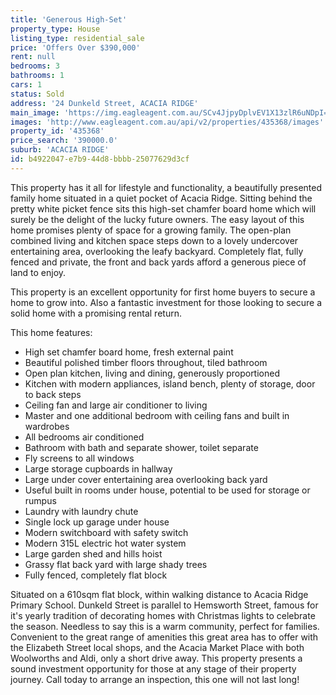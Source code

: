 ```yaml
---
title: 'Generous High-Set'
property_type: House
listing_type: residential_sale
price: 'Offers Over $390,000'
rent: null
bedrooms: 3
bathrooms: 1
cars: 1
status: Sold
address: '24 Dunkeld Street, ACACIA RIDGE'
main_image: 'https://img.eagleagent.com.au/SCv4JjpyDplvEV1X13zlR6uNDpI=/1280x854/smart/https://s3-us-west-2.amazonaws.com/eagleagent-orig/images/6823725/123220666-image-M.jpg'
images: 'http://www.eagleagent.com.au/api/v2/properties/435368/images'
property_id: '435368'
price_search: '390000.0'
suburb: 'ACACIA RIDGE'
id: b4922047-e7b9-44d8-bbbb-25077629d3cf
---
```

This property has it all for lifestyle and functionality, a beautifully presented family home situated in a quiet pocket of Acacia Ridge. Sitting behind the pretty white picket fence sits this high-set chamfer board home which will surely be the delight of the lucky future owners. The easy layout of this home promises plenty of space for a growing family. The open-plan combined living and kitchen space steps down to a lovely undercover entertaining area, overlooking the leafy backyard. Completely flat, fully fenced and private, the front and back yards afford a generous piece of land to enjoy.

This property is an excellent opportunity for first home buyers to secure a home to grow into. Also a fantastic investment for those looking to secure a solid home with a promising rental return.

This home features:

*  High set chamfer board home, fresh external paint
*  Beautiful polished timber floors throughout, tiled bathroom
*  Open plan kitchen, living and dining, generously proportioned
*  Kitchen with modern appliances, island bench, plenty of storage, door to back steps
*  Ceiling fan and large air conditioner to living
*  Master and one additional bedroom with ceiling fans and built in wardrobes
*  All bedrooms air conditioned
*  Bathroom with bath and separate shower, toilet separate
*  Fly screens to all windows
*  Large storage cupboards in hallway
*  Large under cover entertaining area overlooking back yard
*  Useful built in rooms under house, potential to be used for storage or rumpus
*  Laundry with laundry chute
*  Single lock up garage under house
*  Modern switchboard with safety switch
*  Modern 315L electric hot water system
*  Large garden shed and hills hoist
*  Grassy flat back yard with large shady trees
*  Fully fenced, completely flat block

Situated on a 610sqm flat block, within walking distance to Acacia Ridge Primary School. Dunkeld Street is parallel to Hemsworth Street, famous for it's yearly tradition of decorating homes with Christmas lights to celebrate the season. Needless to say this is a warm community, perfect for families. Convenient to the great range of amenities this great area has to offer with the Elizabeth Street local shops, and the Acacia Market Place with both Woolworths and Aldi, only a short drive away. This property presents a sound investment opportunity for those at any stage of their property journey. Call today to arrange an inspection, this one will not last long!
